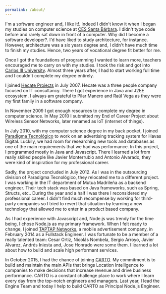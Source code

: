 ```yaml
---
permalink: /about/
---
```


I'm a software engineer and, I like it!. Indeed I didn't know it when I began my studies on computer science at [CES Santa Bárbara](https://www.centrosantabarbara.es/). I didn't type code before and rarely sat down in front of a computer. Why did I become a software developer?. I'd have liked to study architecture, for instance. However, architecture was a six years degree and, I didn't have much time to finish my studies. Hence, two years of vocational degree fit better for me.

Once I got the foundations of programming I wanted to learn more, teachers encouraged me to carry on with my studies. I took the risk and got into [Carlos III University](https://www.uc3m.es/). Almost three years after, I had to start working full time and I couldn't complete my degree entirely.

I joined [Hecate Projects](https://www.linkedin.com/company/h-cate-proyectos-s-l-/) in July 2007. Hecate was a three people company focused on IT consultancy. There I got experience in Java and J2EE ecosystem. I always am grateful to Pilar Manero and Raúl Vega as they were my first family in a software company.

In November 2009 I got enough resources to complete my degree in computer science. In May 2010 I submitted my End of Career Project about Wireless Sensor Networks, later renamed as IoT (internet of things).

In July 2010, with my computer science degree in my back pocket, I joined [Paradigma Tecnológico](https://www.paradigmadigital.com/) to work on an advertising tracking system for Havas Digital. Luckily, we had room for researching new tools and databases as one of the main requirements that we had was performance. In this project, I programmed mostly in Java and Javascript. There I learned a lot from really skilled people like Javier Monterrubio and Antonio Alvarado, they were kind of inspiration for my professional career.

Sadly, the project concluded in July 2012. As I was in the outsourcing division of Paradigma Tecnológico, they relocated me to a different project. I was working in the IT department of Mutua Madrileña as a backend engineer. Their tech stack was based on Java frameworks, such as Spring, Structs, etc.. During the year and a half I was there I reconsidered my professional career. I didn't find much recompense by working for third-party companies so I tried to revert that situation by learning a new technology that allowed me to enter in a product based company.

As I had experience with Javascript and, Node.js was trendy for the time being, I chose Node.js as my primary framework. When I felt ready to change, I joined [TAPTAP Networks](http://www.taptapnetworks.com/), a mobile advertisement company, in February 2014 as a Fullstack Engineer. I was fortunate to be a member of a really talented team: Cesar Ortiz, Nicolás Nombela, Sergio Arroyo, Javier Alvarez, Andrés Iniesta and, Jose Honrado were some them. I learned a lot about how to build and scale high performant services.

In October 2015, I had the chance of joining [CARTO](https://carto.com/). My commitment is to build and maintain the main APIs that brings Location Intelligence to companies to make decisions that increase revenue and drive business performance. CARTO is a constant challenge place to work where I learn every day from the top-notch engineers and managers. Last year, I lead the Engine Team and today I help to build CARTO as Principal Node.js Engineer.
